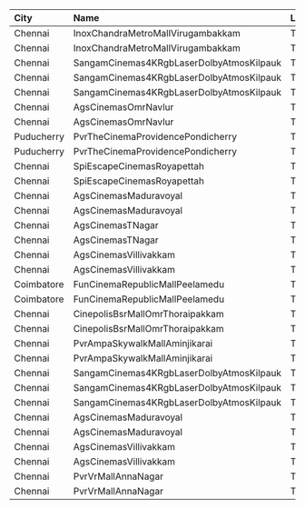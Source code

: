 | City       | Name                                     | Language |  Time | Type      | Price | Capacity | Booked |
| :--------- | :--------------------------------------- | :------- | ----: | :-------- | ----: | -------: | -----: |
| Chennai    | InoxChandraMetroMallVirugambakkam        | Tamil    | 12:00 | Premiere  |   60₹ |       10 |      0 |
| Chennai    | InoxChandraMetroMallVirugambakkam        | Tamil    | 12:00 | Silver    |  153₹ |       79 |      0 |
| Chennai    | SangamCinemas4KRgbLaserDolbyAtmosKilpauk | Tamil    | 12:00 | Executive |  160₹ |      108 |     22 |
| Chennai    | SangamCinemas4KRgbLaserDolbyAtmosKilpauk | Tamil    | 12:00 | Corporate |  112₹ |       52 |      0 |
| Chennai    | SangamCinemas4KRgbLaserDolbyAtmosKilpauk | Tamil    | 12:00 | Budget    |   60₹ |       22 |     22 |
| Chennai    | AgsCinemasOmrNavlur                      | Tamil    | 12:10 | Pearl     |   60₹ |       31 |     15 |
| Chennai    | AgsCinemasOmrNavlur                      | Tamil    | 12:10 | Diamond   |  150₹ |      274 |    138 |
| Puducherry | PvrTheCinemaProvidencePondicherry        | Tamil    | 12:10 | Elite     |  150₹ |      172 |      6 |
| Puducherry | PvrTheCinemaProvidencePondicherry        | Tamil    | 12:10 | Premium   |  110₹ |       59 |      6 |
| Chennai    | SpiEscapeCinemasRoyapettah               | Tamil    | 13:10 | Elite     |  191₹ |       50 |     31 |
| Chennai    | SpiEscapeCinemasRoyapettah               | Tamil    | 13:10 | Budget    |   60₹ |        5 |      5 |
| Chennai    | AgsCinemasMaduravoyal                    | Tamil    | 15:10 | Pearl     |   60₹ |       16 |      0 |
| Chennai    | AgsCinemasMaduravoyal                    | Tamil    | 15:10 | Diamond   |  150₹ |      131 |      7 |
| Chennai    | AgsCinemasTNagar                         | Tamil    | 15:30 | Pearl     |   60₹ |       12 |      0 |
| Chennai    | AgsCinemasTNagar                         | Tamil    | 15:30 | Diamond   |  150₹ |       99 |     32 |
| Chennai    | AgsCinemasVillivakkam                    | Tamil    | 15:30 | Pearl     |   60₹ |       10 |      0 |
| Chennai    | AgsCinemasVillivakkam                    | Tamil    | 15:30 | Diamond   |  150₹ |       87 |     10 |
| Coimbatore | FunCinemaRepublicMallPeelamedu           | Tamil    | 16:15 | Executive |  153₹ |      162 |     89 |
| Coimbatore | FunCinemaRepublicMallPeelamedu           | Tamil    | 16:15 | Normal    |   60₹ |       19 |     14 |
| Chennai    | CinepolisBsrMallOmrThoraipakkam          | Tamil    | 16:25 | Normal    |   60₹ |        9 |      2 |
| Chennai    | CinepolisBsrMallOmrThoraipakkam          | Tamil    | 16:25 | Executive |  153₹ |       82 |     10 |
| Chennai    | PvrAmpaSkywalkMallAminjikarai            | Tamil    | 19:05 | Classic   |   60₹ |        8 |      8 |
| Chennai    | PvrAmpaSkywalkMallAminjikarai            | Tamil    | 19:05 | Prime     |  153₹ |       65 |     13 |
| Chennai    | SangamCinemas4KRgbLaserDolbyAtmosKilpauk | Tamil    | 19:15 | Executive |  160₹ |      142 |     72 |
| Chennai    | SangamCinemas4KRgbLaserDolbyAtmosKilpauk | Tamil    | 19:15 | Corporate |  112₹ |       90 |      0 |
| Chennai    | SangamCinemas4KRgbLaserDolbyAtmosKilpauk | Tamil    | 19:15 | Budget    |   60₹ |       54 |     54 |
| Chennai    | AgsCinemasMaduravoyal                    | Tamil    | 21:50 | Pearl     |   60₹ |       16 |      0 |
| Chennai    | AgsCinemasMaduravoyal                    | Tamil    | 21:50 | Diamond   |  150₹ |      131 |      3 |
| Chennai    | AgsCinemasVillivakkam                    | Tamil    | 21:50 | Pearl     |   60₹ |       10 |      0 |
| Chennai    | AgsCinemasVillivakkam                    | Tamil    | 21:50 | Diamond   |  150₹ |       87 |      0 |
| Chennai    | PvrVrMallAnnaNagar                       | Tamil    | 22:25 | Classic   |   60₹ |        8 |      7 |
| Chennai    | PvrVrMallAnnaNagar                       | Tamil    | 22:25 | Prime     |  191₹ |       55 |     12 |